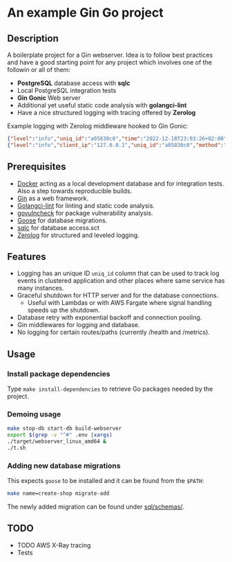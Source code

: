 # An example Gin Go project

## Description

A boilerplate project for a Gin webserver.
Idea is to follow best practices and have a good starting point for any
project which involves one of the followin or all of them:

* **PostgreSQL** database access with **sqlc**
* Local PostgreSQL integration tests
* **Gin Gonic** Web server
* Additional yet useful static code analysis with **golangci-lint**
* Have a nice structured logging with tracing offered by **Zerolog**

Example logging with Zerolog middleware hooked to Gin Gonic:

```json
{"level":"info","uniq_id":"a05830c0","time":"2022-12-18T23:03:26+02:00","caller":"example-gin/cmd/webserver/main.go:38","message":"test"}
{"level":"info","client_ip":"127.0.0.1","uniq_id":"a05830c0","method":"GET","status_code":200,"body_size":23,"path":"/get/asdf","latency":"6.185µs","time":"2022-12-18T23:03:33+02:00"}
```

## Prerequisites

* [Docker](https://docker-docs.netlify.app/install/) acting as a local development database and for integration tests.
  Also a step towards reproducible builds.
* [Gin](https://gin-gonic.com/) as a web framework.
* [Golangci-lint](https://golangci-lint.run/) for linting and static code analysis.
* [govulncheck](https://go.dev/security/vuln/) for package vulnerability analysis.
* [Goose](https://github.com/pressly/goose) for database migrations.
* [sqlc](https://sqlc.dev/) for database access.sct
* [Zerolog](https://zerolog.io/) for structured and leveled logging.

## Features

* Logging has an unique ID `uniq_id` column that can be used to track
  log events in clustered application and other places where same service
  has many instances.
* Graceful shutdown for HTTP server and for the database connections.
  * Useful with Lambdas or with AWS Fargate where signal handling speeds up
    the shutdown.
* Database retry with exponential backoff and connection pooling.
* Gin middlewares for logging and database.
* No logging for certain routes/paths (currently /health and /metrics).

## Usage

### Install package dependencies

Type `make install-dependencies` to retrieve Go packages needed by the project.

### Demoing usage

```bash
make stop-db start-db build-webserver
export $(grep -v "^#" .env |xargs)
./target/webserver_linux_amd64 &
./t.sh
```

### Adding new database migrations

This expects `goose` to be installed and it can be found from the `$PATH`:

```bash
make name=create-shop migrate-add
```

The newly added migration can be found under [sql/schemas/](sql/schemas/).

## TODO

* TODO AWS X-Ray tracing
* Tests
